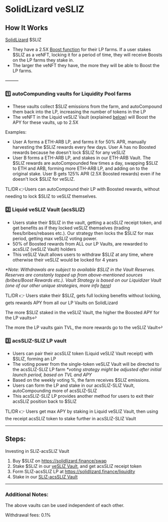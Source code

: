 # SolidLizard veSLIZ

## How It Works

[SolidLizard](https://solidlizard.finance/) $SLIZ

* They have a 2.5X [Boost function](https://solidlizard.gitbook.io/solidlizard/how-to-use-the-boost-calculator) for their LP farms. If a user stakes $SLIZ as a veNFT, locking it for a period of time, they will receive Boosts on the LP farms they stake in.
* The larger the veNFT they have, the more they will be able to Boost the LP farms.

———

### 1️⃣ autoCompunding vaults for Liquidity Pool farms

* These vaults collect $SLIZ emissions from the farm, and autoCompound them back into the LP, increasing the number of tokens in the LP
* The veNFT in the Liquid veSLIZ Vault (explained [below](../../../acryptos-vaults/acryptos-vaults/liquid-wrapper-vaults/#2-liquid-vesliz-vault-acssliz)) will Boost the APY for these vaults, up to 2.5X

Examples:

* User A forms a ETH-ARB LP, and farms it for 50% APR, manually harvesting the $SLIZ rewards every few days. User A has no Boosted rewards because he doesn't lock $SLIZ for any veSLIZ
* User B forms a ETH-ARB LP, and stakes in our ETH-ARB Vault. The $SLIZ rewards are autoCompounded few times a day, swapping $SLIZ to ETH and ARB, forming more ETH-ARB LP, and adding on to the original stake. User B gets 125% APR (2.5X Boosted rewards) even if he doesn't lock $SLIZ for veSLIZ.

TL/DR 👉Users can autoCompound their LP with Boosted rewards, without needing to lock $SLIZ to veSLIZ themselves.

### 2️⃣ Liquid veSLIZ Vault (acsSLIZ)

* Users stake their $SLIZ in the vault, getting a acsSLIZ receipt token, and get benefits as if they locked veSLIZ themselves (trading fees/bribes/rebases etc.). Our strategy then locks the $SLIZ for max period, getting max veSLIZ voting power.
* 50% of Boosted rewards from ALL our LP Vaults, are rewarded to acsSLIZ (veSLIZ Vault) holders
* This veSLIZ Vault allows users to withdraw $SLIZ at any time, where otherwise their veSLIZ would be locked for 4 years

_\*Note: Withdrawals are subject to available $SLIZ in the Vault Reserves. Reserves are constanly topped up from above-mentioned sources (bribes/Boost Rewards etc.). Vault Strategy is based on our Liquidizer Vault (one of our other unique strategies, more info_ [_here_](../../../acryptos-vaults/acryptos-vaults/liquidizer-vaults.md)_)_

TL/DR 👉 Users stake their $SLIZ, gets full locking benefits without locking, gets rewards APY from all our LP Vaults on SolidLizard

The more $SLIZ staked in the veSLIZ Vault, the higher the Boosted APY for the LP vaults↩️

The more the LP vaults gain TVL, the more rewards go to the veSLIZ Vault↩️

### 3️⃣ acsSLIZ-SLIZ LP vault

* Users can pair their acsSLIZ token (Liquid veSLIZ Vault receipt) with $SLIZ, forming an LP
* The voting power from the single-token veSLIZ Vault will be directed to the acsSLIZ-SLIZ LP farm _\*voting strategy might be adjusted after initial launch period, based on TVL and APY_
* Based on the weekly voting %, the farm receives $SLIZ emissions.
* Users can form the LP and stake in our acsSLIZ-SLIZ Vault, autoCompounding more of acsSLIZ-SLIZ
* This acsSLIZ-SLIZ LP provides another method for users to exit their acsSLIZ position back to $SLIZ

TL/DR 👉 Users get max APY by staking in Liquid veSLIZ Vault, then using the receipt acsSLIZ token to stake further in acsSLIZ-SLIZ Vault

***

## Steps:

Investing in SLIZ-acsSLIZ Vault

1. Buy $SLIZ on https://solidlizard.finance/swap
2. Stake $SLIZ in our [veSLIZ Vault](https://app.acryptos.com/vaults/42161/0x16C4BA98623a1B05d35b9923fB00E9fE02D0B47f), and get acsSLIZ receipt token
3. Form SLIZ-acsSLIZ LP at https://solidlizard.finance/liquidity
4. Stake in our [SLIZ-acsSLIZ Vault](https://app.acryptos.com/vaults/42161/0x61A34758576D651643A90838f3eCF86e8680874D)

***

### Additional Notes:

The above vaults can be used independent of each other.

Withdrawal fees: 0.1%
